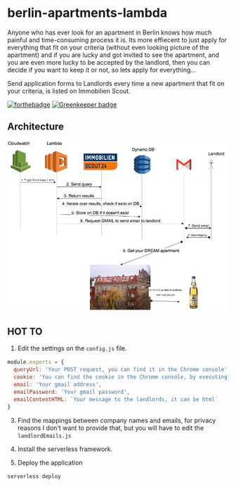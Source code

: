 # berlin-apartments-lambda

Anyone who has ever look for an apartment in Berlin knows how much painful and time-consuming process it is.
Its more effiecent to just apply for everything that fit on your criteria (without even looking picture of the apartment) and if you are lucky and got invited to see the apartment, and you are even more lucky to be accepted by the landlord, then you can decide if you want to keep it or not, so lets apply for everything...

Send application forms to Landlords every time a new apartment that fit on your criteria, is listed on Immobilien Scout.

[![forthebadge](http://forthebadge.com/images/badges/built-with-love.svg)](http://forthebadge.com) [![Greenkeeper badge](https://badges.greenkeeper.io/AvraamMavridis/berlin-apartments-lambda-public.svg)](https://greenkeeper.io/)

## Architecture

<img src="https://github.com/AvraamMavridis/berlin-apartments-lambda-public/blob/master/diagram.png?raw=true" />

## HOT TO

1. Edit the settings on the `config.js` file.

```js
module.exports = {
  queryUrl: 'Your POST request, you can find it in the Chrome console',
  cookie: 'You can find the cookie in the Chrome console, by executing a request',
  email: 'Your gmail address',
  emailPassword: 'Your gmail password',
  emailContentHTML: `Your message to the landlords, it can be html`
}
```

3. Find the mappings between company names and emails, for privacy reasons I don't want to provide that, but you will have to edit the `landlordEmails.js`

4. Install the serverless framework.

5. Deploy the application

```
serverless deploy
```





